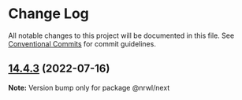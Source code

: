 # Change Log

All notable changes to this project will be documented in this file.
See [Conventional Commits](https://conventionalcommits.org) for commit guidelines.

## [14.4.3](https://github.com/nrwl/nx/compare/14.4.2...14.4.3) (2022-07-16)

**Note:** Version bump only for package @nrwl/next
